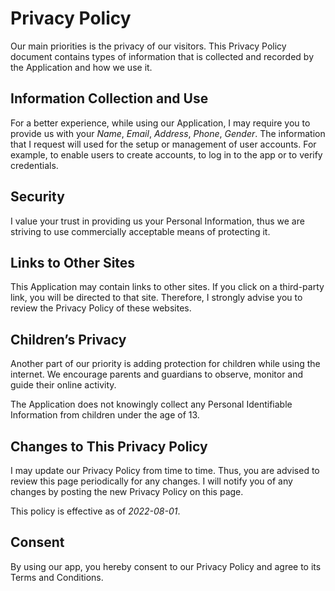 # Privacy Policy

Our main priorities is the privacy of our visitors. This Privacy Policy document contains types of information that is collected and recorded by the Application and how we use it.

## Information Collection and Use

For a better experience, while using our Application, I may require you to provide us with your _Name_, _Email_, _Address_, _Phone_, _Gender_. The information that I request will used for the setup or management of user accounts. For example, to enable users to create accounts, to log in to the app or to verify credentials.

## Security

I value your trust in providing us your Personal Information, thus we are striving to use commercially acceptable means of protecting it.

## Links to Other Sites

This Application may contain links to other sites. If you click on a third-party link, you will be directed to that site. Therefore, I strongly advise you to review the Privacy Policy of these websites.

## Children’s Privacy

Another part of our priority is adding protection for children while using the internet. We encourage parents and guardians to observe, monitor and guide their online activity.

The Application does not knowingly collect any Personal Identifiable Information from children under the age of 13.

## Changes to This Privacy Policy

I may update our Privacy Policy from time to time. Thus, you are advised to review this page periodically for any changes. I will notify you of any changes by posting the new Privacy Policy on this page.

This policy is effective as of _2022-08-01_.

## Consent

By using our app, you hereby consent to our Privacy Policy and agree to its Terms and Conditions.
